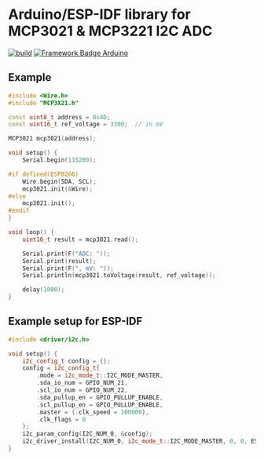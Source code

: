 # Arduino/ESP-IDF library for MCP3021 & MCP3221 I2C ADC
[![build](https://github.com/pilotak/MCP3X21/workflows/build/badge.svg)](https://github.com/pilotak/MCP3X21/actions) 
[![Framework Badge Arduino](https://img.shields.io/badge/framework-arduino-00979C.svg)](https://arduino.cc)

## Example
```cpp
#include <Wire.h>
#include "MCP3X21.h"

const uint8_t address = 0x4D;
const uint16_t ref_voltage = 3300;  // in mV

MCP3021 mcp3021(address);

void setup() {
    Serial.begin(115200);

#if defined(ESP8266)
    Wire.begin(SDA, SCL);
    mcp3021.init(&Wire);
#else
    mcp3021.init();
#endif
}

void loop() {
    uint16_t result = mcp3021.read();

    Serial.print(F("ADC: "));
    Serial.print(result);
    Serial.print(F(", mV: "));
    Serial.println(mcp3021.toVoltage(result, ref_voltage));

    delay(1000);
}
```

## Example setup for ESP-IDF
```cpp
#include <driver/i2c.h>

void setup() {
    i2c_config_t config = {};
    config = i2c_config_t{
        .mode = i2c_mode_t::I2C_MODE_MASTER,
        .sda_io_num = GPIO_NUM_21,
        .scl_io_num = GPIO_NUM_22,
        .sda_pullup_en = GPIO_PULLUP_ENABLE,
        .scl_pullup_en = GPIO_PULLUP_ENABLE,
        .master = {.clk_speed = 100000},
        .clk_flags = 0
    };
    i2c_param_config(I2C_NUM_0, &config);
    i2c_driver_install(I2C_NUM_0, i2c_mode_t::I2C_MODE_MASTER, 0, 0, ESP_INTR_FLAG_LEVEL3);
}
```